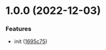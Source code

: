 # 1.0.0 (2022-12-03)


### Features

* init ([1695c75](https://github.com/dword-design/suppress-experimental-warnings/commit/1695c758488740b9d87cab618c30e3a87d01976f))
